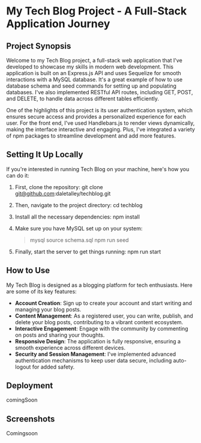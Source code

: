# My Tech Blog Project - A Full-Stack Application Journey

## Project Synopsis

Welcome to my Tech Blog project, a full-stack web application that I've developed to showcase my skills in modern web development. This application is built on an Express.js API and uses Sequelize for smooth interactions with a MySQL database. It's a great example of how to use database schema and seed commands for setting up and populating databases. I've also implemented RESTful API routes, including GET, POST, and DELETE, to handle data across different tables efficiently.

One of the highlights of this project is its user authentication system, which ensures secure access and provides a personalized experience for each user. For the front end, I've used Handlebars.js to render views dynamically, making the interface interactive and engaging. Plus, I've integrated a variety of npm packages to streamline development and add more features.

## Setting It Up Locally

If you're interested in running Tech Blog on your machine, here's how you can do it:

1. First, clone the repository:
git clone git@github.com:daletalley/techblog.git

2. Then, navigate to the project directory:
cd techblog

3. Install all the necessary dependencies:
npm install

4. Make sure you have MySQL set up on your system:
   >mysql source schema.sql
npm run seed

5. Finally, start the server to get things running:
npm run start

## How to Use

My Tech Blog is designed as a blogging platform for tech enthusiasts. Here are some of its key features:

- **Account Creation**: Sign up to create your account and start writing and managing your blog posts.
- **Content Management**: As a registered user, you can write, publish, and delete your blog posts, contributing to a vibrant content ecosystem.
- **Interactive Engagement**: Engage with the community by commenting on posts and sharing your thoughts.
- **Responsive Design**: The application is fully responsive, ensuring a smooth experience across different devices.
- **Security and Session Management**: I've implemented advanced authentication mechanisms to keep user data secure, including auto-logout for added safety.

## Deployment
  comingSoon
## Screenshots
  Comingsoon
